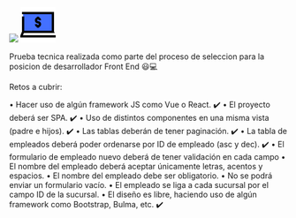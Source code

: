  ![](src/img/Cumplo-colabora.png)
  ![](src/img/bank-online.png)
 
 Prueba tecnica realizada como parte del proceso de seleccion para la posicion de desarrollador Front End :smiley::computer:
 
 Retos a cubrir:
 
•	Hacer uso de algún framework JS como Vue o React. :heavy_check_mark:
•	El proyecto deberá ser SPA. :heavy_check_mark:
•	Uso de distintos componentes en una misma vista (padre e hijos). :heavy_check_mark:
•	Las tablas deberán de tener paginación. :heavy_check_mark:
•	La tabla de empleados deberá poder ordenarse por ID de empleado (asc y dec). :heavy_check_mark:
•	El formulario de empleado nuevo deberá de tener validación en cada campo
•	El nombre del empleado deberá aceptar únicamente letras, acentos y espacios.
•	El nombre del empleado debe ser obligatorio.
•	No se podrá enviar un formulario vacío.
•	El empleado se liga a cada sucursal por el campo ID de la sucursal.
•	El diseño es libre, haciendo uso de algún framework como Bootstrap, Bulma, etc. :heavy_check_mark:

